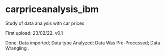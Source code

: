 # carpriceanalysis_ibm
Study of data analysis with car prices 

First upload: 23/02/22. 
v0.1

  Done: 
    Data imported;
    Data type Analyzed;
    Data Was Pre-Processed;
    Data Wrangling .
   
 
